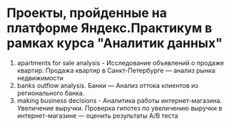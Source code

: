# Проекты, пройденные на платформе Яндекс.Практикум в рамках курса "Аналитик данных"
1. apartments for sale analysis - Исследование объявлений о продаже квартир. Продажа квартир в Санкт-Петербурге — анализ рынка недвижимости
2. banks outflow analysis. Банки — Анализ оттока клиентов из регионального банка.
3. making business decisions - Аналитика работы интернет-магазина. Увеличение выручки. Проверка гипотез по увеличению выручки в интернет-магазине —
оценить результаты A/B теста
